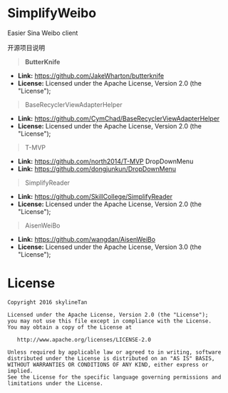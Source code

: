 # SimplifyWeibo
Easier Sina Weibo client

开源项目说明

> **ButterKnife**
* **Link:** https://github.com/JakeWharton/butterknife
* **License:** Licensed under the Apache License, Version 2.0 (the "License");                  

>BaseRecyclerViewAdapterHelper
* **Link:** https://github.com/CymChad/BaseRecyclerViewAdapterHelper
* **License:** Licensed under the Apache License, Version 2.0 (the "License");                  

>T-MVP
* **Link:** https://github.com/north2014/T-MVP DropDownMenu
* **Link:** https://github.com/dongjunkun/DropDownMenu                

>SimplifyReader
* **Link:** https://github.com/SkillCollege/SimplifyReader
* **License:** Licensed under the Apache License, Version 2.0 (the "License");              

>AisenWeiBo
* **Link:** https://github.com/wangdan/AisenWeiBo
* **License:** Licensed under the Apache License, Version 3.0 (the "License");

License
=======

    Copyright 2016 skylineTan

    Licensed under the Apache License, Version 2.0 (the "License");
    you may not use this file except in compliance with the License.
    You may obtain a copy of the License at

       http://www.apache.org/licenses/LICENSE-2.0

    Unless required by applicable law or agreed to in writing, software
    distributed under the License is distributed on an "AS IS" BASIS,
    WITHOUT WARRANTIES OR CONDITIONS OF ANY KIND, either express or implied.
    See the License for the specific language governing permissions and
    limitations under the License.
